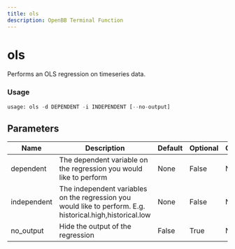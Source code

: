 ```yaml
---
title: ols
description: OpenBB Terminal Function
---
```


# ols

Performs an OLS regression on timeseries data.

### Usage 
```python
usage: ols -d DEPENDENT -i INDEPENDENT [--no-output]
```

## Parameters

| Name | Description | Default | Optional | Choices |
| ---- | ----------- | ------- | -------- | ------- |
| dependent | The dependent variable on the regression you would like to perform | None | False | None |
| independent | The independent variables on the regression you would like to perform. E.g. historical.high,historical.low | None | False | None |
| no_output | Hide the output of the regression | False | True | None |


